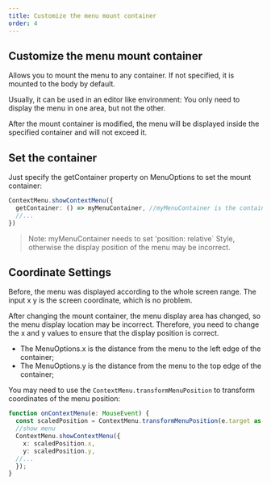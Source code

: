 ```yaml
---
title: Customize the menu mount container
order: 4
---
```


## Customize the menu mount container

Allows you to mount the menu to any container. If not specified, it is mounted to the body by default.

Usually, it can be used in an editor like environment: You only need to display the menu in one area, but not the other.

After the mount container is modified, the menu will be displayed inside the specified container and will not exceed it.

## Set the container

Just specify the getContainer property on MenuOptions to set the mount container:

```ts
ContextMenu.showContextMenu({
  getContainer: () => myMenuContainer, //myMenuContainer is the container
  //...
})
```

> Note: myMenuContainer needs to set 'position: relative` Style, otherwise the display position of the menu may be incorrect.

## Coordinate Settings

Before, the menu was displayed according to the whole screen range. The input x y is the screen coordinate, which is no problem.

After changing the mount container, the menu display area has changed, so the menu display location may be incorrect. Therefore, you need to change the x and y values to ensure that the display position is correct.

* The MenuOptions.x is the distance from the menu to the left edge of the container;
* The MenuOptions.y is the distance from the menu to the top edge of the container;

You may need to use the `ContextMenu.transformMenuPosition` to transform coordinates of the menu position:

```ts
function onContextMenu(e: MouseEvent) {
  const scaledPosition = ContextMenu.transformMenuPosition(e.target as HTMLElement, e.offsetX, e.offsetY, myMenuContainer); //myMenuContainer is the container
  //show menu
  ContextMenu.showContextMenu({
    x: scaledPosition.x,
    y: scaledPosition.y,
  //...
  });
}
```

